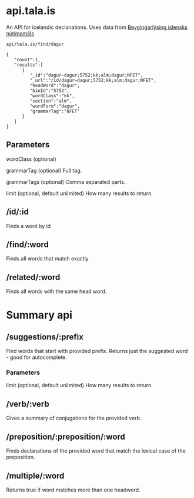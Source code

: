 # api.tala.is

An API for icelandic declanations. Uses data from [Beygingarlýsing íslensks nútímamáls](http://bin.arnastofnun.is/DMII/)

`api/tala.is/find/dagur`

```
{
   "count":1,
   "results":[
      {
         "_id":"dagur~dagur;5752;kk;alm;dagur;NFET",
         "_url":"/id/dagur~dagur;5752;kk;alm;dagur;NFET",
         "headWord":"dagur",
         "binId":"5752",
         "wordClass":"kk",
         "section":"alm",
         "wordForm":"dagur",
         "grammarTag":"NFET"
      }
   ]
}
```

## Parameters

wordClass (optional)

grammarTag (optional) Full tag.

grammarTags (optional) Comma separated parts.

limit (optional, default unlimited) How many results to return.

## /id/:id

Finds a word by id

## /find/:word

Finds all words that match exactly

## /related/:word

Finds all words with the same head word.

# Summary api

## /suggestions/:prefix

Find words that start with provided prefix. Returns just the suggested word - good for autocomplete.

### Parameters

limit (optional, default unlimited) How many results to return.

## /verb/:verb

Gives a summary of conjugations for the provided verb.

## /preposition/:preposition/:word

Finds declanations of the provided word that match the lexical case of the preposition.

## /multiple/:word

Returns true if word matches more than one headword.




